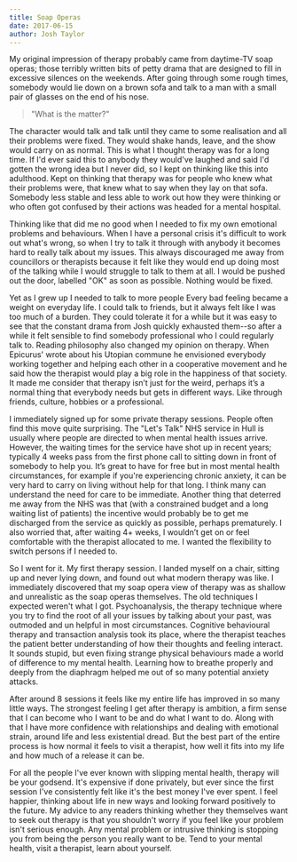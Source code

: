 ```yaml
---
title: Soap Operas
date: 2017-06-15
author: Josh Taylor
---
```


My original impression of therapy probably came from daytime-TV soap operas;
those terribly written bits of petty drama that are designed to fill in
excessive silences on the weekends. After going through some rough times,
somebody would lie down on a brown sofa and talk to a man with a small pair of
glasses on the end of his nose. 
	
> "What is the matter?" 
	
The character would talk and talk until they came to some realisation and all
their problems were fixed. They would shake hands, leave, and the show would
carry on as normal. This is what I thought therapy was for a long time. If I'd
ever said this to anybody they would've laughed and said I'd gotten the wrong
idea but I never did, so I kept on thinking like this into adulthood. Kept on
thinking that therapy was for people who knew what their problems were, that
knew what to say when they lay on that sofa. Somebody less stable and less able
to work out how they were thinking or who often got confused by their actions
was headed for a mental hospital.
	
Thinking like that did me no good when I needed to fix my own emotional
problems and behaviours. When I have a personal crisis it's difficult to work
out what's wrong, so when I try to talk it through with anybody it becomes hard
to really talk about my issues. This always discouraged me away from
councillors or therapists because it felt like they would end up doing most of
the talking while I would struggle to talk to them at all. I would be pushed
out the door, labelled "OK" as soon as possible. Nothing would be fixed.		
	
Yet as I grew up I needed to talk to more people Every bad feeling became a
weight on everyday life. I could talk to friends, but it always felt like I was
too much of a burden. They could tolerate it for a while but it was easy to see
that the constant drama from Josh quickly exhausted them--so after a while it
felt sensible to find somebody professional who I could regularly talk to.
Reading philosophy also changed my opinion on therapy. When  Epicurus' wrote
about his Utopian commune he envisioned everybody working together and helping
each other in a cooperative movement and he said how the therapist would play a
big role in the happiness of that society. It made me consider that therapy
isn’t just for the weird, perhaps it’s a normal thing that everybody needs but
gets in different ways. Like through friends, culture, hobbies or a
professional.		

I immediately signed up for some private therapy sessions. People often find
this move quite surprising. The "Let's Talk" NHS service in Hull is usually
where people are directed to when mental health issues arrive. However, the
waiting times for the service have shot up in recent years; typically 4 weeks
pass from the first phone call to sitting down in front of somebody to help
you. It’s great to have for free but in most mental health circumstances, for
example if you're experiencing chronic anxiety, it can be very hard to carry on
living without help for that long. I think many can understand the need for
care to be immediate. Another thing that deterred me away from the NHS was that
(with a constrained budget and a long waiting list of patients) the incentive
would probably be to get me discharged from the service as quickly as possible,
perhaps prematurely. I also worried that, after waiting 4+ weeks, I wouldn’t
get on or feel comfortable with the therapist allocated to me. I wanted the
flexibility to switch persons if I needed to.
		
So I went for it. My first therapy session. I landed myself on a chair, sitting
up and never lying down, and found out what modern therapy was like. I
immediately discovered that my soap opera view of therapy was as shallow and
unrealistic as the soap operas themselves. The old techniques I expected
weren't what I got. Psychoanalysis, the therapy technique where you try to find
the root of all your issues by talking about your past, was outmoded and un
helpful in most circumstances. Cognitive behavioural therapy and transaction
analysis took its place, where the therapist teaches the patient better
understanding of how their thoughts and feeling interact. It sounds stupid, but
even fixing strange physical behaviours made a world of difference to my mental
health. Learning how to breathe properly and deeply from the diaphragm helped
me out of so many potential anxiety attacks.		
	
After around 8 sessions it feels like my entire life has improved in so many
little ways. The strongest feeling I get after therapy is ambition, a firm
sense that I can become who I want to be and do what I want to do. Along with
that I have more confidence with relationships and dealing with emotional
strain, around life and less existential dread. But the best part of the entire
process is how normal it feels to visit a therapist, how well it fits into my
life and how much of a release it can be.		
	
For all the people I've ever known with slipping mental health, therapy will be
your godsend. It's expensive if done privately, but ever since the first
session I've consistently felt like it's the best money I've ever spent. I feel
happier, thinking about life in new ways and looking forward positively to the
future. My advice to any readers thinking whether they themselves want to seek
out therapy is that you shouldn't worry if you feel like your problem isn't
serious enough. Any mental problem or intrusive thinking is stopping you from
being the person you really want to be. Tend to your mental health, visit a
therapist, learn about yourself.
